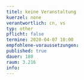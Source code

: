 ```yaml
---
titel: keine Veranstaltung
kuerzel: none
verantwortlich: cn, vs
typ: other
pflicht: false
termine: 2020-04-07 10:00
empfohlene-voraussetzungen: 
published: true
dauer: 180
raum: 3.216
info: 
---
```


